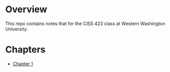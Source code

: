 # Overview

This repo contains notes that for the CISS 423 class at Western Washington University.

# Chapters
- [Chapter 1](./chapters/chapter_1/)